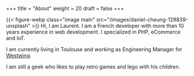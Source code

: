 +++
title = "About"
weight = 20
draft = false
+++

{{< figure-webp class="image main" src="/images/daniel-cheung-129839-unsplash" >}}
Hi, I am Laurent. 
I am a French developer with more than 10 years experience in web development.
I specialized in PHP, eCommerce and IoT.

I am currently living in Toulouse and working as Engineering Manager for [Westwing](https://www.westwing.de/).

I am still a geek who likes to play retro games and lego with his children.
        
